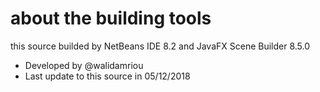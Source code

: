 # about the building tools
this source builded by NetBeans IDE 8.2 and JavaFX Scene Builder 8.5.0 

* Developed by @walidamriou 
* Last update to this source in 05/12/2018
